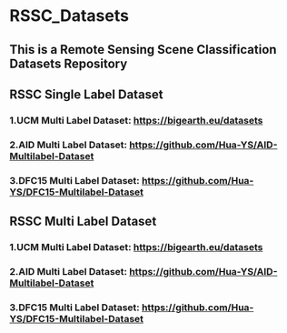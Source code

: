 # RSSC_Datasets
## This is a Remote Sensing Scene Classification Datasets Repository
## RSSC Single Label Dataset
### 1.UCM Multi Label Dataset: https://bigearth.eu/datasets
### 2.AID Multi Label Dataset: https://github.com/Hua-YS/AID-Multilabel-Dataset
### 3.DFC15 Multi Label Dataset: https://github.com/Hua-YS/DFC15-Multilabel-Dataset

## RSSC Multi Label Dataset
### 1.UCM Multi Label Dataset: https://bigearth.eu/datasets
### 2.AID Multi Label Dataset: https://github.com/Hua-YS/AID-Multilabel-Dataset
### 3.DFC15 Multi Label Dataset: https://github.com/Hua-YS/DFC15-Multilabel-Dataset
